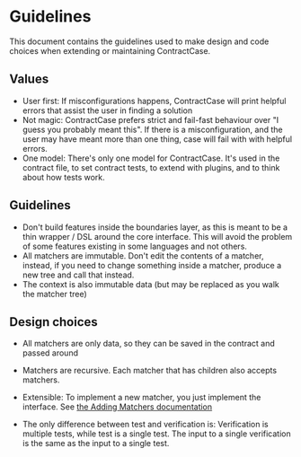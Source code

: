 # Guidelines

This document contains the guidelines used to make design and code choices when
extending or maintaining ContractCase.

## Values

- User first: If misconfigurations happens, ContractCase will print helpful errors that assist the user in finding a solution
- Not magic: ContractCase prefers strict and fail-fast behaviour over "I guess you probably meant this".
  If there is a misconfiguration, and the user may have meant more than one thing, case will fail with with helpful errors.
- One model: There's only one model for ContractCase. It's used in the contract file, to set contract tests, to extend with plugins, and to think about how tests work.

## Guidelines

- Don't build features inside the boundaries layer, as this is meant to be a thin wrapper / DSL around the core interface. This will avoid the problem of some features existing in some languages and not others.
- All matchers are immutable. Don't edit the contents of a matcher, instead, if you need to change something inside a matcher, produce a new tree and call that instead.
- The context is also immutable data (but may be replaced as you walk the matcher tree)

## Design choices

- All matchers are only data, so they can be saved in the contract and passed around
- Matchers are recursive. Each matcher that has children also accepts matchers.
- Extensible: To implement a new matcher, you just implement the interface. See [the Adding Matchers documentation](./docs/maintainers//AddingMatchers.md)

- The only difference between test and verification is: Verification is multiple tests, while test is a single test. The input to a single verification is the same as the input to a single test.
